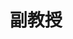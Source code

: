 ---
name: 刘丽
identity: Liu, Li
title: 副教授
group: T
image: default.png
email: lilyliu@bnu.edu.cn
homepage: http://brdl.bnu.edu.cn
researchDirection: 脑与阅读发展
---